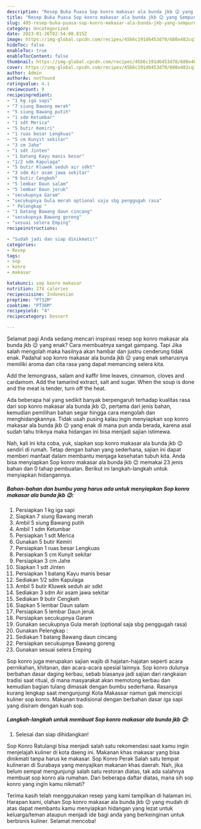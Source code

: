 ```yaml
---
description: "Resep Buka Puasa Sop konro makasar ala bunda jkb 😉 yang Sempurna"
title: "Resep Buka Puasa Sop konro makasar ala bunda jkb 😉 yang Sempurna"
slug: 405-resep-buka-puasa-sop-konro-makasar-ala-bunda-jkb-yang-sempurna
category: Uncategorized
date: 2023-01-26T02:54:08.815Z
image: https://img-global.cpcdn.com/recipes/45b6c191d6453d70/680x482cq70/sop-konro-makasar-ala-bunda-jkb-foto-resep-utama.jpg
hideToc: false
enableToc: true
enableTocContent: false
thumbnail: https://img-global.cpcdn.com/recipes/45b6c191d6453d70/680x482cq70/sop-konro-makasar-ala-bunda-jkb-foto-resep-utama.jpg
cover: https://img-global.cpcdn.com/recipes/45b6c191d6453d70/680x482cq70/sop-konro-makasar-ala-bunda-jkb-foto-resep-utama.jpg
author: Admin
authorAv: notfound
ratingvalue: 4.1
reviewcount: 9
recipeingredient:
- "1 kg iga sapi"
- "7 siung Bawang merah"
- "5 siung Bawang putih"
- "1 sdm Ketumbar"
- "1 sdt Merica"
- "5 butir Kemiri"
- "1 ruas besar Lengkuas"
- "5 cm Kunyit sekitar"
- "3 cm Jahe"
- "1 sdt Jinten"
- "1 batang Kayu manis besar"
- "1/2 sdm Kapulaga"
- "5 butir Kluwek seduh air sdkt"
- "3 sdm Air asam jawa sekitar"
- "9 butir Cengkeh"
- "5 lembar Daun salam"
- "5 lembar Daun jeruk"
- "secukupnya Garam"
- "secukupnya Gula merah optional saja sbg penggugah rasa"
- " Pelengkap "
- "1 batang Bawang daun cincang"
- "secukupnya Bawang goreng"
- "sesuai selera Emping"
recipeinstructions:

- "Sudah jadi dan siap dinikmati!"
categories:
- Resep
tags:
- sop
- konro
- makasar

katakunci: sop konro makasar 
nutrition: 274 calories
recipecuisine: Indonesian
preptime: "PT32M"
cooktime: "PT36M"
recipeyield: "4"
recipecategory: Dessert

---
```



Selamat pagi Anda sedang mencari inspirasi resep sop konro makasar ala bunda jkb 😉 yang enak? Cara membuatnya sangat gampang. Tapi Jika salah mengolah maka hasilnya akan hambar dan justru cenderung tidak enak. Padahal sop konro makasar ala bunda jkb 😉 yang enak seharusnya memiliki aroma dan cita rasa yang dapat memancing selera kita.


Add the lemongrass, salam and kaffir lime leaves, cinnamon, cloves and cardamom. Add the tamarind extract, salt and sugar. When the soup is done and the meat is tender, turn off the heat.

Ada beberapa hal yang sedikit banyak berpengaruh terhadap kualitas rasa dari sop konro makasar ala bunda jkb 😉, pertama dari jenis bahan, kemudian pemilihan bahan segar hingga cara mengolah dan menghidangkannya. Tidak usah pusing kalau ingin menyiapkan sop konro makasar ala bunda jkb 😉 yang enak di mana pun anda berada, karena asal sudah tahu triknya maka hidangan ini bisa menjadi sajian istimewa.


Nah, kali ini kita coba, yuk, siapkan sop konro makasar ala bunda jkb 😉 sendiri di rumah. Tetap dengan bahan yang sederhana, sajian ini dapat memberi manfaat dalam membantu menjaga kesehatan tubuh kita. Anda bisa menyiapkan Sop konro makasar ala bunda jkb 😉 memakai 23 jenis bahan dan 0 tahap pembuatan. Berikut ini langkah-langkah untuk menyiapkan hidangannya.

<!--inarticleads1-->

##### Bahan-bahan dan bumbu yang harus ada untuk menyiapkan Sop konro makasar ala bunda jkb 😉:

1. Persiapkan 1 kg iga sapi
1. Siapkan 7 siung Bawang merah
1. Ambil 5 siung Bawang putih
1. Ambil 1 sdm Ketumbar
1. Persiapkan 1 sdt Merica
1. Gunakan 5 butir Kemiri
1. Persiapkan 1 ruas besar Lengkuas
1. Persiapkan 5 cm Kunyit sekitar
1. Persiapkan 3 cm Jahe
1. Siapkan 1 sdt Jinten
1. Persiapkan 1 batang Kayu manis besar
1. Sediakan 1/2 sdm Kapulaga
1. Ambil 5 butir Kluwek seduh air sdkt
1. Sediakan 3 sdm Air asam jawa sekitar
1. Sediakan 9 butir Cengkeh
1. Siapkan 5 lembar Daun salam
1. Persiapkan 5 lembar Daun jeruk
1. Persiapkan secukupnya Garam
1. Gunakan secukupnya Gula merah (optional saja sbg penggugah rasa)
1. Gunakan  Pelengkap :
1. Sediakan 1 batang Bawang daun cincang
1. Persiapkan secukupnya Bawang goreng
1. Gunakan sesuai selera Emping


Sop konro juga merupakan sajian wajib di hajatan-hajatan seperti acara pernikahan, khitanan, dan acara-acara spesial lainnya. Sop konro dulunya berbahan dasar daging kerbau, sebab biasanya jadi sajian dari rangkaian tradisi saat ritual, di mana masyarakat akan memotong kerbau dan kemudian bagian tulang dimasak dengan bumbu sederhana. Rasanya kurang lengkap saat mengunjungi Kota Makassar namun gak mencicipi kuliner sop konro. Makanan tradisional dengan berbahan dasar iga sapi yang disiram dengan kuah sop. 

<!--inarticleads2-->

##### Langkah-langkah untuk membuat Sop konro makasar ala bunda jkb 😉:


1. Selesai dan siap dihidangkan!

Sop Konro Ratulangi bisa menjadi salah satu rekomendasi saat kamu ingin menjelajah kuliner di kota daeng ini. Makanan khas makasar yang bisa dinikmati tanpa harus ke makasar. Sop Konro Perak Salah satu tempat kulineran di Surabaya yang menyajikan makanan khas daerah. Nah, jika belum sempat mengunjungi salah satu restoran diatas, tak ada salahnya membuat sop konro ala rumahan. Dari beberapa daftar diatas, mana sih sop konro yang ingin kamu nikmati? 

Terima kasih telah menggunakan resep yang kami tampilkan di halaman ini. Harapan kami, olahan Sop konro makasar ala bunda jkb 😉 yang mudah di atas dapat membantu kamu menyiapkan hidangan yang lezat untuk keluarga/teman ataupun menjadi ide bagi anda yang berkeinginan untuk berbisnis kuliner. Selamat mencoba!
